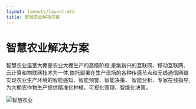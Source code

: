 ```yaml
---
layout: layouts/layout.erb
title: 智慧农业解决方案
---
```

# 智慧农业解决方案

智慧农业温室大棚是农业大棚生产的高级阶段,是集新兴的互联网、移动互联网、云计算和物联网技术为一体,依托部署在生产现场的各种传感节点和无线通信网络实现农业生产环境的智能感知、智能预警、智能决策、 智能分析、专家在线指导,为大棚农作物生产提供精准化种植、可视化管理、智能化决策。

![智慧农业](smart_griculture.jpg)

